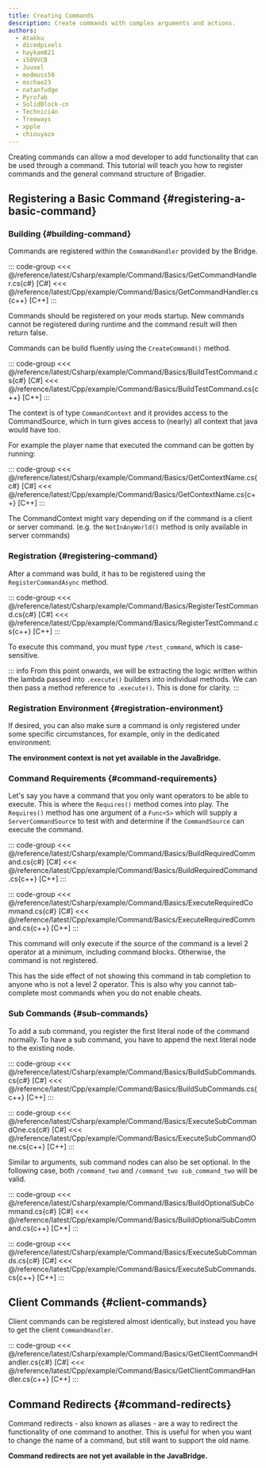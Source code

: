 ```yaml
---
title: Creating Commands
description: Create commands with complex arguments and actions.
authors:
  - Atakku
  - dicedpixels
  - haykam821
  - i509VCB
  - Juuxel
  - modmuss50
  - mschae23
  - natanfudge
  - Pyrofab
  - SolidBlock-cn
  - Technici4n
  - Treeways
  - xpple
  - chiouyazo
---
```


Creating commands can allow a mod developer to add functionality that can be used through a command. This tutorial will
teach you how to register commands and the general command structure of Brigadier.

<!-- ::: info
Brigadier is a command parser and dispatcher written by Mojang for Minecraft. It is a tree-based command library where
you build a tree of commands and arguments.

Brigadier is open-source: <https://github.com/Mojang/brigadier>
:::

## The `Command` Interface {#the-command-interface}

`com.mojang.brigadier.Command` is a functional interface, which runs some specific code, and throws a
`CommandSyntaxException` in certain cases. It has a generic type `S`, which defines the type of the _command source_.
The command
source provides some context in which a command was run. In Minecraft, the command source is typically a
`ServerCommandSource` which can represent a server, a command block, a remote connection (RCON), a player or an entity.

The single method in `Command`, `run(CommandContext<S>)` takes a `CommandContext<S>` as the sole parameter and returns
an integer. The command context holds your command source of `S` and allows you to obtain arguments, look at the parsed
command nodes and see the input used in this command.

Like other functional interfaces, it is usually used as a lambda or a method reference:

```java
Command<ServerCommandSource> command = context -> {
    return 0;
};
```

The integer can be considered the result of the command. Typically values less than or equal to zero mean a command has failed and will
do nothing. Positive values mean the command was successful and did something. Brigadier provides a constant to indicate
success; `Command#SINGLE_SUCCESS`.

### What Can the `ServerCommandSource` Do? {#what-can-the-servercommandsource-do}

A `ServerCommandSource` provides some additional implementation-specific context when a command is run. This includes
the
ability to get the entity that executed the command, the world the command was run in or the server the command was run
on.

You can access the command source from a command context by calling `getSource()` on the `CommandContext` instance.

```java
Command<ServerCommandSource> command = context -> {
    ServerCommandSource source = context.getSource();
    return 0;
};
``` -->

## Registering a Basic Command {#registering-a-basic-command}

### Building {#building-command}

Commands are registered within the `CommandHandler` provided by the Bridge.

::: code-group
<<< @/reference/latest/Csharp/example/Command/Basics/GetCommandHandler.cs{c#} [C#]
<<< @/reference/latest/Cpp/example/Command/Basics/GetCommandHandler.cs{c++} [C++]
:::

Commands should be registered on your mods startup. New commands cannot be registered during runtime and the command result will then return false.

Commands can be build fluently using the `CreateCommand()` method.

::: code-group
<<< @/reference/latest/Csharp/example/Command/Basics/BuildTestCommand.cs{c#} [C#]
<<< @/reference/latest/Cpp/example/Command/Basics/BuildTestCommand.cs{c++} [C++]
:::

The context is of type `CommandContext` and it provides access to the CommandSource, which in turn gives access to (nearly) all context that java would have too.

For example the player name that executed the command can be gotten by running:

::: code-group
<<< @/reference/latest/Csharp/example/Command/Basics/GetContextName.cs{c#} [C#]
<<< @/reference/latest/Cpp/example/Command/Basics/GetContextName.cs{c++} [C++]
:::

The CommandContext might vary depending on if the command is a client or server command. (e.g. the `NotInAnyWorld()` method is only available in server commands)

### Registration {#registering-command}

After a command was build, it has to be registered using the `RegisterCommandAsync` method.

::: code-group
<<< @/reference/latest/Csharp/example/Command/Basics/RegisterTestCommand.cs{c#} [C#]
<<< @/reference/latest/Cpp/example/Command/Basics/RegisterTestCommand.cs{c++} [C++]
:::

To execute this command, you must type `/test_command`, which is case-sensitive.

::: info
From this point onwards, we will be extracting the logic written within the lambda passed into `.execute()` builders into individual methods. We can then pass a method reference to `.execute()`. This is done for clarity.
:::

### Registration Environment {#registration-environment}

If desired, you can also make sure a command is only registered under some specific circumstances, for example, only in
the dedicated environment:

**The environment context is not yet available in the JavaBridge.**

<!-- @[code lang=java highlight={2} transcludeWith=:::dedicated_command](@/reference/latest/src/main/java/com/example/docs/command/FabricDocsReferenceCommands.java)
@[code lang=java transcludeWith=:::execute_dedicated_command](@/reference/latest/src/main/java/com/example/docs/command/FabricDocsReferenceCommands.java) -->

### Command Requirements {#command-requirements}

Let's say you have a command that you only want operators to be able to execute. This is where the `Requires()` method
comes into play. The `Requires()` method has one argument of a `Func<S>` which will supply a `ServerCommandSource`
to test with and determine if the `CommandSource` can execute the command.

::: code-group
<<< @/reference/latest/Csharp/example/Command/Basics/BuildRequiredCommand.cs{c#} [C#]
<<< @/reference/latest/Cpp/example/Command/Basics/BuildRequiredCommand.cs{c++} [C++]
:::

::: code-group
<<< @/reference/latest/Csharp/example/Command/Basics/ExecuteRequiredCommand.cs{c#} [C#]
<<< @/reference/latest/Cpp/example/Command/Basics/ExecuteRequiredCommand.cs{c++} [C++]
:::

This command will only execute if the source of the command is a level 2 operator at a minimum, including command
blocks. Otherwise, the command is not registered.

This has the side effect of not showing this command in tab completion to anyone who is not a level 2 operator. This is
also why you cannot tab-complete most commands when you do not enable cheats.

### Sub Commands {#sub-commands}

To add a sub command, you register the first literal node of the command normally. To have a sub command, you have to append the next literal node to the existing node.

::: code-group
<<< @/reference/latest/Csharp/example/Command/Basics/BuildSubCommands.cs{c#} [C#]
<<< @/reference/latest/Cpp/example/Command/Basics/BuildSubCommands.cs{c++} [C++]
:::

::: code-group
<<< @/reference/latest/Csharp/example/Command/Basics/ExecuteSubCommandOne.cs{c#} [C#]
<<< @/reference/latest/Cpp/example/Command/Basics/ExecuteSubCommandOne.cs{c++} [C++]
:::

Similar to arguments, sub command nodes can also be set optional. In the following case, both `/command_two`
and `/command_two sub_command_two` will be valid.

::: code-group
<<< @/reference/latest/Csharp/example/Command/Basics/BuildOptionalSubCommand.cs{c#} [C#]
<<< @/reference/latest/Cpp/example/Command/Basics/BuildOptionalSubCommand.cs{c++} [C++]
:::

::: code-group
<<< @/reference/latest/Csharp/example/Command/Basics/ExecuteSubCommands.cs{c#} [C#]
<<< @/reference/latest/Cpp/example/Command/Basics/ExecuteSubCommands.cs{c++} [C++]
:::

## Client Commands {#client-commands}

Client commands can be registered almost identically, but instead you have to get the client `CommandHandler`.

::: code-group
<<< @/reference/latest/Csharp/example/Command/Basics/GetClientCommandHandler.cs{c#} [C#]
<<< @/reference/latest/Cpp/example/Command/Basics/GetClientCommandHandler.cs{c++} [C++]
:::

## Command Redirects {#command-redirects}

Command redirects - also known as aliases - are a way to redirect the functionality of one command to another. This is useful for when you want to change the name of a command, but still want to support the old name.

**Command redirects are not yet available in the JavaBridge.**
<!-- ::: warning
Brigadier [will only redirect command nodes with arguments](https://github.com/Mojang/brigadier/issues/46). If you want to redirect a command node without arguments, provide an `.executes()` builder with a reference to the same logic as outlined in the example.
:::

@[code lang=java transcludeWith=:::redirect_command](@/reference/latest/src/main/java/com/example/docs/command/FabricDocsReferenceCommands.java)
@[code lang=java transcludeWith=:::execute_redirected_by](@/reference/latest/src/main/java/com/example/docs/command/FabricDocsReferenceCommands.java) -->